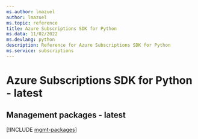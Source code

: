 ```yaml
---
ms.author: lmazuel
author: lmazuel
ms.topic: reference
title: Azure Subscriptions SDK for Python
ms.data: 11/02/2022
ms.devlang: python
description: Reference for Azure Subscriptions SDK for Python
ms.service: subscriptions
---
```

# Azure Subscriptions SDK for Python - latest

## Management packages - latest
[!INCLUDE [mgmt-packages](subscriptions-mgmt-index.md)]